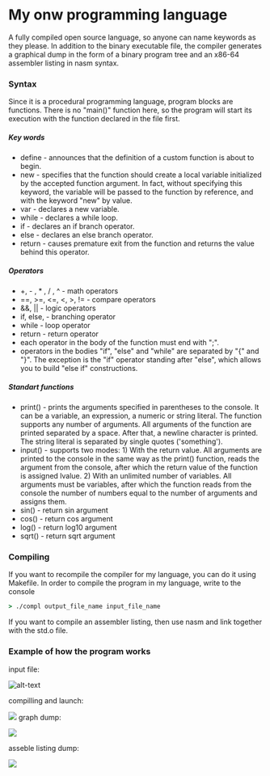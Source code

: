 # My onw programming language
A fully compiled open source language, so anyone can name keywords as they please. In addition to the binary executable file, the compiler generates a graphical dump in the form of a binary program tree and an x86-64 assembler listing in nasm syntax.
### Syntax
Since it is a procedural programming language, program blocks are functions. There is no "main()" function here, so the program will start its execution with the function declared in the file first.
##### Key words
* define - announces that the definition of a custom function is about to begin.
* new - specifies that the function should create a local variable initialized by the accepted function argument. In fact, without specifying this keyword, the variable will be passed to the function by reference, and with the keyword "new" by value.
* var - declares a new variable.
* while - declares a while loop.
* if - declares an if branch operator.
* else - declares an else branch operator.
* return - causes premature exit from the function and returns the value behind this operator.
##### Operators
* +, - , * , / , ^ - math operators
* ==, >=, <=, <, >, != - compare operators
* &&, || - logic operators
* if, else, - branching operator
* while - loop operator
* return - return operator
* each operator in the body of the function must end with ";".
* operators in the bodies "if", "else" and "while" are separated by "{" and "}". The exception is the "if" operator standing after "else", which allows you to build "else if" constructions.
##### Standart functions
* print() - prints the arguments specified in parentheses to the console. It can be a variable, an expression, a numeric or string literal. The function supports any number of arguments. All arguments of the function are printed separated by a space. After that, a newline character is printed. The string literal is separated by single quotes ('something').
* input() - supports two modes: 1) With the return value. All arguments are printed to the console in the same way as the print() function, reads the argument from the console, after which the return value of the function is assigned lvalue. 2) With an unlimited number of variables. All arguments must be variables, after which the function reads from the console the number of numbers equal to the number of arguments and assigns them.
* sin() - return sin argument
* cos() - return cos argument
* log() - return log10 argument
* sqrt() - return sqrt argument

### Compiling 
If you want to recompile the compiler for my language, you can do it using Makefile.
In order to compile the program in my language, write to the console
```cmd
> ./compl output_file_name input_file_name
```
If you want to compile an assembler listing, then use nasm and link together with the std.o file.

### Example of how the program works
input file:

![alt-text](https://sun9-46.userapi.com/impg/RR8UoVI7hY8tfus6Szk_asvR0q6PicY2xF1JIw/NUEubNJaQ_A.jpg?size=432x215&quality=96&sign=a5df428ece99359faefa2ea50b11c324&type=album)

compilling and launch:

![](https://sun9-51.userapi.com/impg/3NwNOkAVWdoT_ihTNaLrfLzY6JrcvF-gfDyYbg/7NXmFWO_aX4.jpg?size=1285x202&quality=96&sign=52e018d2918d21c74f5dc34f0db51190&type=album)
graph dump:

![](https://sun9-28.userapi.com/impg/TzfzuZe4n7yj_AZbOKK1C0R1zegjVkU7trXblw/Oprr823S5Ws.jpg?size=718x772&quality=96&sign=0a8686572bd8ec146ddbe92e485c59a0&type=album)

asseble listing dump:

![](https://sun9-76.userapi.com/impg/wPtPKIUM6Y2um5gcp6lxVY5x3PTxN5PgFBqpaQ/ljNb5u6jOhA.jpg?size=949x902&quality=96&sign=0b58553eacd308c3e5161ede68120f73&type=album)


